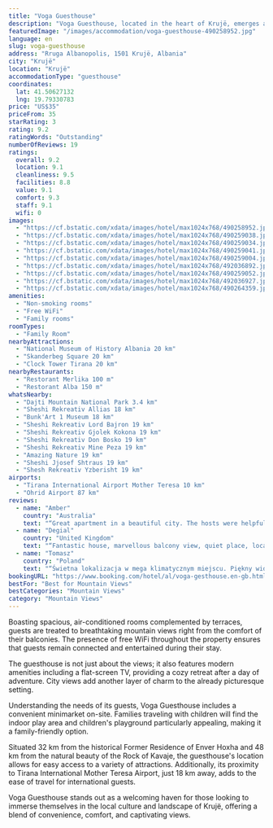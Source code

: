 ```yaml
---
title: "Voga Guesthouse"
description: "Voga Guesthouse, located in the heart of Krujë, emerges as a prime choice for travelers seeking both comfort and convenience."
featuredImage: "/images/accommodation/voga-guesthouse-490258952.jpg"
language: en
slug: voga-guesthouse
address: "Rruga Albanopolis, 1501 Krujë, Albania"
city: "Krujë"
location: "Krujë"
accommodationType: "guesthouse"
coordinates:
  lat: 41.50627132
  lng: 19.79330783
price: "US$35"
priceFrom: 35
starRating: 3
rating: 9.2
ratingWords: "Outstanding"
numberOfReviews: 19
ratings:
  overall: 9.2
  location: 9.1
  cleanliness: 9.5
  facilities: 8.8
  value: 9.1
  comfort: 9.3
  staff: 9.1
  wifi: 0
images:
  - "https://cf.bstatic.com/xdata/images/hotel/max1024x768/490258952.jpg?k=86acc7a2c5fc96bba384f7b79722f2e6dd75892653137b7fefd51fea593c9450&o=&hp=1"
  - "https://cf.bstatic.com/xdata/images/hotel/max1024x768/490259038.jpg?k=90e2b9ee7e3bf43ede56726b6bd161919538555a7e857e33c4ebdc0561784d07&o=&hp=1"
  - "https://cf.bstatic.com/xdata/images/hotel/max1024x768/490259034.jpg?k=d05c59ce1395efa9e2ebf1d5917356a349cc8c84e945858fd3bea03482a22886&o=&hp=1"
  - "https://cf.bstatic.com/xdata/images/hotel/max1024x768/490259041.jpg?k=8f2299275219ef9b85b21333b81579adbd26e9a4839807bb63a051eb647eb1e1&o=&hp=1"
  - "https://cf.bstatic.com/xdata/images/hotel/max1024x768/490259004.jpg?k=2d4f971b36193aa2babe2f7ee9976fee3cac1595849e19bb05f5750bebe1fa30&o=&hp=1"
  - "https://cf.bstatic.com/xdata/images/hotel/max1024x768/492036892.jpg?k=b6729b309e2283bd00f67489071d7ba6b8ed2c812650aa9e4c3ec006a63fad9c&o=&hp=1"
  - "https://cf.bstatic.com/xdata/images/hotel/max1024x768/490259052.jpg?k=a788231c874a3aae1422d3db5d3bbb7515b5a14ca6d776467b3ebdfc36eb3dbb&o=&hp=1"
  - "https://cf.bstatic.com/xdata/images/hotel/max1024x768/492036927.jpg?k=882e07435464cf2af8832a4dddcd043690ec116f4fe0aa65ff460782360e5c78&o=&hp=1"
  - "https://cf.bstatic.com/xdata/images/hotel/max1024x768/490264359.jpg?k=bffa3d5aeaefdab1692f5e126536ed8381252a6b3c3759d4d09f852cab4d9422&o=&hp=1"
amenities:
  - "Non-smoking rooms"
  - "Free WiFi"
  - "Family rooms"
roomTypes:
  - "Family Room"
nearbyAttractions:
  - "National Museum of History Albania 20 km"
  - "Skanderbeg Square 20 km"
  - "Clock Tower Tirana 20 km"
nearbyRestaurants:
  - "Restorant Merlika 100 m"
  - "Restorant Alba 150 m"
whatsNearby:
  - "Dajti Mountain National Park 3.4 km"
  - "Sheshi Rekreativ Allias 18 km"
  - "Bunk'Art 1 Museum 18 km"
  - "Sheshi Rekreativ Lord Bajron 19 km"
  - "Sheshi Rekreativ Gjolek Kokona 19 km"
  - "Sheshi Rekreativ Don Bosko 19 km"
  - "Sheshi Rekreativ Mine Peza 19 km"
  - "Amazing Nature 19 km"
  - "Sheshi Jjosef Shtraus 19 km"
  - "Shesh Rekreativ Yzberisht 19 km"
airports:
  - "Tirana International Airport Mother Teresa 10 km"
  - "Ohrid Airport 87 km"
reviews:
  - name: "Amber"
    country: "Australia"
    text: "“Great apartment in a beautiful city. The hosts were helpful and very kind. Would definitely recommend !”"
  - name: "Degial"
    country: "United Kingdom"
    text: "“Fantastic house, marvellous balcony view, quiet place, location next to the castle. Medieval streets, medieval walls around, fabulous impression :-)”"
  - name: "Tomasz"
    country: "Poland"
    text: "“Świetna lokalizacja w mega klimatycznym miejscu. Piękny widok z tarasu. Pomocny personel”"
bookingURL: "https://www.booking.com/hotel/al/voga-gesthouse.en-gb.html?aid=8035640"
bestFor: "Best for Mountain Views"
bestCategories: "Mountain Views"
category: "Mountain Views"
---
```


Boasting spacious, air-conditioned rooms complemented by terraces, guests are treated to breathtaking mountain views right from the comfort of their balconies. The presence of free WiFi throughout the property ensures that guests remain connected and entertained during their stay.

The guesthouse is not just about the views; it also features modern amenities including a flat-screen TV, providing a cozy retreat after a day of adventure. City views add another layer of charm to the already picturesque setting.

Understanding the needs of its guests, Voga Guesthouse includes a convenient minimarket on-site. Families traveling with children will find the indoor play area and children's playground particularly appealing, making it a family-friendly option.

Situated 32 km from the historical Former Residence of Enver Hoxha and 48 km from the natural beauty of the Rock of Kavaje, the guesthouse's location allows for easy access to a variety of attractions. Additionally, its proximity to Tirana International Mother Teresa Airport, just 18 km away, adds to the ease of travel for international guests.

Voga Guesthouse stands out as a welcoming haven for those looking to immerse themselves in the local culture and landscape of Krujë, offering a blend of convenience, comfort, and captivating views.